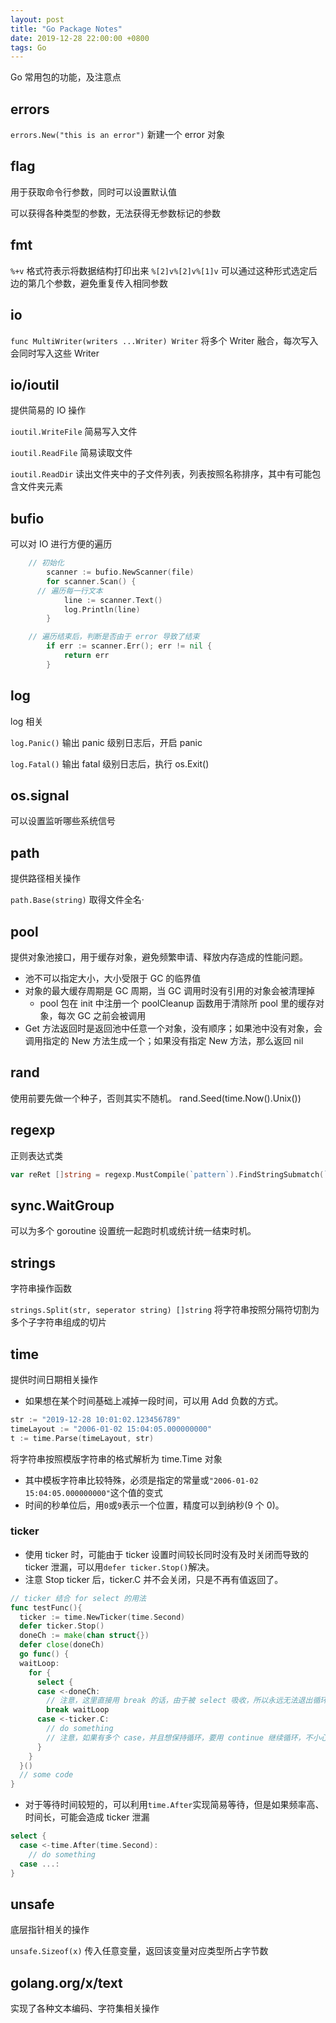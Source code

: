 ```yaml
---
layout: post
title: "Go Package Notes"
date: 2019-12-28 22:00:00 +0800
tags: Go
---
```


Go 常用包的功能，及注意点

## errors

`errors.New("this is an error")`
新建一个 error 对象

## flag

用于获取命令行参数，同时可以设置默认值

可以获得各种类型的参数，无法获得无参数标记的参数

## fmt

`%+v` 格式符表示将数据结构打印出来
`%[2]v%[2]v%[1]v` 可以通过这种形式选定后边的第几个参数，避免重复传入相同参数

## io

`func MultiWriter(writers ...Writer) Writer`
将多个 Writer 融合，每次写入会同时写入这些 Writer

## io/ioutil

提供简易的 IO 操作

`ioutil.WriteFile`
简易写入文件

`ioutil.ReadFile`
简易读取文件

`ioutil.ReadDir`
读出文件夹中的子文件列表，列表按照名称排序，其中有可能包含文件夹元素

## bufio

可以对 IO 进行方便的遍历

```Go
    // 初始化
		scanner := bufio.NewScanner(file)
		for scanner.Scan() {
      // 遍历每一行文本
			line := scanner.Text()
			log.Println(line)
		}

    // 遍历结束后，判断是否由于 error 导致了结束
		if err := scanner.Err(); err != nil {
			return err
		}
```

## log

log 相关

`log.Panic()`
输出 panic 级别日志后，开启 panic

`log.Fatal()`
输出 fatal 级别日志后，执行 os.Exit()

## os.signal

可以设置监听哪些系统信号

## path

提供路径相关操作

`path.Base(string)`
取得文件全名·

## pool

提供对象池接口，用于缓存对象，避免频繁申请、释放内存造成的性能问题。

- 池不可以指定大小，大小受限于 GC 的临界值
- 对象的最大缓存周期是 GC 周期，当 GC 调用时没有引用的对象会被清理掉
  - pool 包在 init 中注册一个 poolCleanup 函数用于清除所 pool 里的缓存对象，每次 GC 之前会被调用
- Get 方法返回时是返回池中任意一个对象，没有顺序；如果池中没有对象，会调用指定的 New 方法生成一个；如果没有指定 New 方法，那么返回 nil

## rand

使用前要先做一个种子，否则其实不随机。
rand.Seed(time.Now().Unix())

## regexp

正则表达式类

```Go
var reRet []string = regexp.MustCompile(`pattern`).FindStringSubmatch(`string`)
```

## sync.WaitGroup

可以为多个 goroutine 设置统一起跑时机或统计统一结束时机。

## strings

字符串操作函数

`strings.Split(str, seperator string) []string`
将字符串按照分隔符切割为多个子字符串组成的切片

## time

提供时间日期相关操作

- 如果想在某个时间基础上减掉一段时间，可以用 Add 负数的方式。

```Go
str := "2019-12-28 10:01:02.123456789"
timeLayout := "2006-01-02 15:04:05.000000000"
t := time.Parse(timeLayout, str)
```

将字符串按照模版字符串的格式解析为 time.Time 对象

- 其中模板字符串比较特殊，必须是指定的常量或`"2006-01-02 15:04:05.000000000"`这个值的变式
- 时间的秒单位后，用`0`或`9`表示一个位置，精度可以到纳秒(9 个 0)。

### ticker

- 使用 ticker 时，可能由于 ticker 设置时间较长同时没有及时关闭而导致的 ticker 泄漏，可以用`defer ticker.Stop()`解决。
- 注意 Stop ticker 后，ticker.C 并不会关闭，只是不再有值返回了。

```Go
// ticker 结合 for select 的用法
func testFunc(){
  ticker := time.NewTicker(time.Second)
  defer ticker.Stop()
  doneCh := make(chan struct{})
  defer close(doneCh)
  go func() {
  waitLoop:
    for {
      select {
      case <-doneCh:
        // 注意，这里直接用 break 的话，由于被 select 吸收，所以永远无法退出循环
        break waitLoop
      case <-ticker.C:
        // do something
        // 注意，如果有多个 case，并且想保持循环，要用 continue 继续循环，不小心 return error 就会跳出循环
      }
    }
  }()
  // some code
}
```

- 对于等待时间较短的，可以利用`time.After`实现简易等待，但是如果频率高、时间长，可能会造成 ticker 泄漏

```Go
select {
  case <-time.After(time.Second):
    // do something
  case ...:
}
```

## unsafe

底层指针相关的操作

`unsafe.Sizeof(x)`
传入任意变量，返回该变量对应类型所占字节数

## golang.org/x/text

实现了各种文本编码、字符集相关操作
